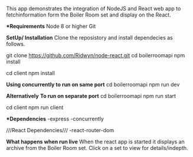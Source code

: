 This app demonstrates the integration of NodeJS and React web app to fetchinformation form the Boiler Room set and display on the React.

**\*Requirements**
Node 8 or higher
Git

**SetUp/ Installation**
Clone the reposistory and install dependecies as follows.

git clone https://github.com/Ridwyn/node-react.git
cd boilerroomapi
npm install

cd client
npm install

**Using concurrently to run on same port**
cd boilerroomapi
npm run dev

**Alternatively**
**To run on separate port**
cd boilerroomapi
npm run start

cd client
npm run client

**\*Dependencies**
-express
-concurrently

///React Dependencies///
-react-router-dom

**What happens when run live**
When the react app is started it displays an archive from the Boiler Room set.
Click on a set to view for details/indepth.
